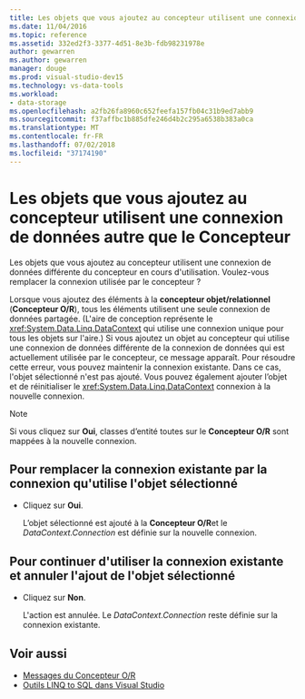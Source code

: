 ```yaml
---
title: Les objets que vous ajoutez au concepteur utilisent une connexion de données différente de celle utilisée actuellement par le concepteur
ms.date: 11/04/2016
ms.topic: reference
ms.assetid: 332ed2f3-3377-4d51-8e3b-fdb98231978e
author: gewarren
ms.author: gewarren
manager: douge
ms.prod: visual-studio-dev15
ms.technology: vs-data-tools
ms.workload:
- data-storage
ms.openlocfilehash: a2fb26fa8960c652feefa157fb04c31b9ed7abb9
ms.sourcegitcommit: f37affbc1b885dfe246d4b2c295a6538b383a0ca
ms.translationtype: MT
ms.contentlocale: fr-FR
ms.lasthandoff: 07/02/2018
ms.locfileid: "37174190"
---
```

# <a name="the-objects-you-are-adding-to-the-designer-use-a-different-data-connection-than-the-designer"></a>Les objets que vous ajoutez au concepteur utilisent une connexion de données autre que le Concepteur

Les objets que vous ajoutez au concepteur utilisent une connexion de données différente du concepteur en cours d'utilisation. Voulez-vous remplacer la connexion utilisée par le concepteur ?

Lorsque vous ajoutez des éléments à la **concepteur objet/relationnel** (**Concepteur O/R**), tous les éléments utilisent une seule connexion de données partagée. (L'aire de conception représente le <xref:System.Data.Linq.DataContext> qui utilise une connexion unique pour tous les objets sur l'aire.) Si vous ajoutez un objet au concepteur qui utilise une connexion de données différente de la connexion de données qui est actuellement utilisée par le concepteur, ce message apparaît. Pour résoudre cette erreur, vous pouvez maintenir la connexion existante. Dans ce cas, l'objet sélectionné n'est pas ajouté. Vous pouvez également ajouter l’objet et de réinitialiser le <xref:System.Data.Linq.DataContext> connexion à la nouvelle connexion.

> [!NOTE]
> Si vous cliquez sur **Oui**, classes d’entité toutes sur le **Concepteur O/R** sont mappées à la nouvelle connexion.

## <a name="to-replace-the-existing-connection-with-the-connection-used-by-the-selected-object"></a>Pour remplacer la connexion existante par la connexion qu'utilise l'objet sélectionné

- Cliquez sur **Oui**.

    L’objet sélectionné est ajouté à la **Concepteur O/R**et le *DataContext.Connection* est définie sur la nouvelle connexion.

## <a name="to-continue-to-use-the-existing-connection-and-cancel-adding-the-selected-object"></a>Pour continuer d'utiliser la connexion existante et annuler l'ajout de l'objet sélectionné

- Cliquez sur **Non**.

    L'action est annulée. Le *DataContext.Connection* reste définie sur la connexion existante.

## <a name="see-also"></a>Voir aussi

- [Messages du Concepteur O/R](../data-tools/o-r-designer-messages.md)
- [Outils LINQ to SQL dans Visual Studio](../data-tools/linq-to-sql-tools-in-visual-studio2.md)
